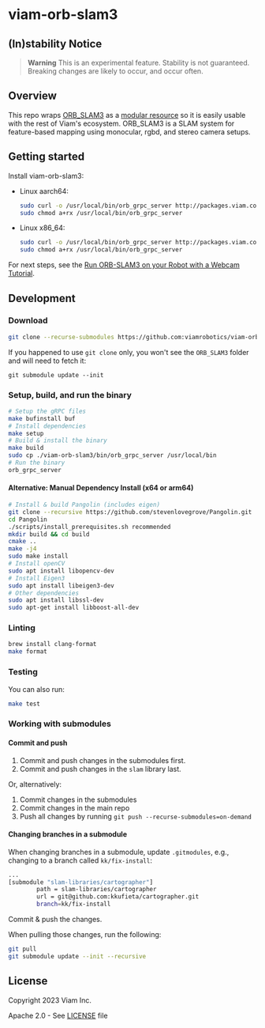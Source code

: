 # viam-orb-slam3

## (In)stability Notice
> **Warning**
> This is an experimental feature. Stability is not guaranteed. Breaking changes are likely to occur, and occur often.

## Overview

This repo wraps [ORB_SLAM3](https://github.com/UZ-SLAMLab/ORB_SLAM3) as a [modular resource](https://docs.viam.com/program/extend/modular-resources/) so it is easily usable with the rest of Viam's ecosystem. ORB_SLAM3 is a SLAM system for feature-based mapping using monocular, rgbd, and stereo camera setups. 

## Getting started

Install viam-orb-slam3:

* Linux aarch64:
    ```bash
    sudo curl -o /usr/local/bin/orb_grpc_server http://packages.viam.com/apps/slam-servers/orb_grpc_server-stable-aarch64.AppImage
    sudo chmod a+rx /usr/local/bin/orb_grpc_server
    ```
 * Linux x86_64:
    ```bash
    sudo curl -o /usr/local/bin/orb_grpc_server http://packages.viam.com/apps/slam-servers/orb_grpc_server-stable-x86_64.AppImage
    sudo chmod a+rx /usr/local/bin/orb_grpc_server
    ```

For next steps, see the [Run ORB-SLAM3 on your Robot with a Webcam Tutorial](https://docs.viam.com/services/slam/run-slam-webcam/).

## Development

### Download 
```bash
git clone --recurse-submodules https://github.com:viamrobotics/viam-orb-slam3
```

If you happened to use `git clone` only, you won't see the `ORB_SLAM3` folder and will need to fetch it:

`git submodule update --init`

### Setup, build, and run the binary

```bash
# Setup the gRPC files
make bufinstall buf 
# Install dependencies
make setup
# Build & install the binary
make build
sudo cp ./viam-orb-slam3/bin/orb_grpc_server /usr/local/bin
# Run the binary
orb_grpc_server
```

#### Alternative: Manual Dependency Install (x64 or arm64)
```bash
# Install & build Pangolin (includes eigen)
git clone --recursive https://github.com/stevenlovegrove/Pangolin.git
cd Pangolin 
./scripts/install_prerequisites.sh recommended
mkdir build && cd build
cmake ..
make -j4 
sudo make install
# Install openCV
sudo apt install libopencv-dev
# Install Eigen3
sudo apt install libeigen3-dev
# Other dependencies
sudo apt install libssl-dev 
sudo apt-get install libboost-all-dev
```

### Linting

```bash
brew install clang-format
make format
```
### Testing

You can also run:

```bash
make test
```
### Working with submodules

#### Commit and push
1. Commit and push changes in the submodules first.
2. Commit and push changes in the `slam` library last.

Or, alternatively:
1. Commit changes in the submodules
1. Commit changes in the main repo
1. Push all changes by running `git push --recurse-submodules=on-demand`

#### Changing branches in a submodule
When changing branches in a submodule, update `.gitmodules`, e.g., changing to a branch called `kk/fix-install`:

```bash
...
[submodule "slam-libraries/cartographer"]
        path = slam-libraries/cartographer
        url = git@github.com:kkufieta/cartographer.git
        branch=kk/fix-install
```

Commit & push the changes.

When pulling those changes, run the following:
```bash
git pull
git submodule update --init --recursive
```

## License
Copyright 2023 Viam Inc.

Apache 2.0 - See [LICENSE](https://github.com/viamrobotics/slam/blob/main/LICENSE) file
